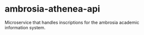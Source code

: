# ambrosia-athenea-api
Microservice that handles inscriptions for the ambrosia academic information system.

